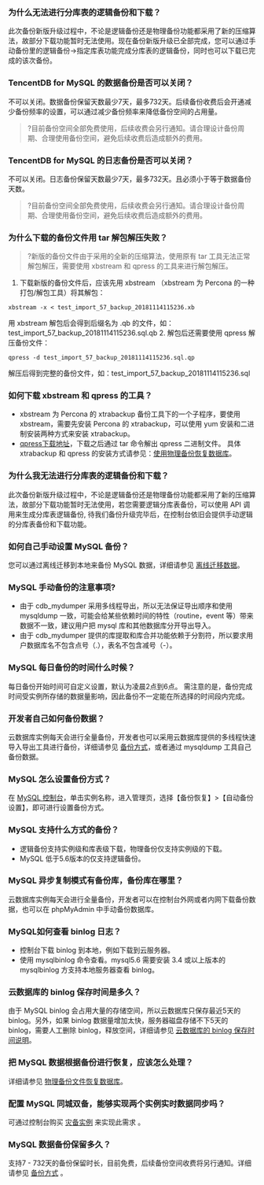 ### 为什么无法进行分库表的逻辑备份和下载？
此次备份新版升级过程中，不论是逻辑备份还是物理备份功能都采用了新的压缩算法，故部分下载功能暂时无法使用。现在备份新版升级已全部完成，您可以通过手动备份里的逻辑备份->指定库表功能完成分库表的逻辑备份，同时也可以下载已完成的该次备份。

### TencentDB for MySQL 的数据备份是否可以关闭？
不可以关闭。数据备份保留天数最少7天，最多732天。后续备份收费后会开通减少备份频率的设置，可以通过减少备份频率来降低备份空间的占用量。
>?目前备份空间全部免费使用，后续收费会另行通知。请合理设计备份周期、合理使用备份空间，避免后续收费后造成额外的费用。

### TencentDB for MySQL 的日志备份是否可以关闭？
不可以关闭。日志备份保留天数最少7天，最多732天。且必须小于等于数据备份天数。
>?目前备份空间全部免费使用，后续收费会另行通知。请合理设计备份周期、合理使用备份空间，避免后续收费后造成额外的费用。


### 为什么下载的备份文件用 tar 解包解压失败？
>?新版的备份文件由于采用的全新的压缩算法，使用原有 tar 工具无法正常解包解压，需要使用 xbstream 和 qpress 的工具来进行解包解压。

1. 下载新版的备份文件后，应该先用 xbstream （xbstream 为 Percona 的一种打包/解包工具）将其解包：
```
xbstream -x < test_import_57_backup_20181114115236.xb 
```
用 xbstream 解包后会得到后缀名为 .qb 的文件，如：test_import_57_backup_20181114115236.sql.qb
2. 解包后还需要使用 qpress 解压备份文件：
```
qpress -d test_import_57_backup_20181114115236.sql.qp
```
解压后得到完整的备份文件，如：test_import_57_backup_20181114115236.sql

### 如何下载 xbstream 和 qpress 的工具？
- xbstream 为 Percona 的 xtrabackup 备份工具下的一个子程序，要使用 xbstream，需要先安装 Percona 的 xtrabackup，可以使用 yum 安装和二进制安装两种方式来安装 xtrabackup。
- [qpress下载地址](http://www.quicklz.com/)，下载之后通过 tar 命令解出 qpress 二进制文件。
具体 xtrabackup 和 qpress 的安装方式请参见：[使用物理备份恢复数据库](https://cloud.tencent.com/document/product/236/33363)。

### 为什么我无法进行分库表的逻辑备份和下载？
此次备份新版升级过程中，不论是逻辑备份还是物理备份功能都采用了新的压缩算法，故部分下载功能暂时无法使用，若您需要逻辑分库表备份，可以使用 API 调用来生成分库表逻辑备份, 待我们备份升级完毕后，在控制台依旧会提供手动逻辑的分库表备份和下载功能。

### 如何自己手动设置 MySQL 备份？
您可以通过离线迁移到本地来备份 MySQL 数据，详细请参见 [离线迁移数据](https://cloud.tencent.com/document/product/236/8464)。

### MySQL 手动备份的注意事项?
-  由于 cdb_mydumper 采用多线程导出，所以无法保证导出顺序和使用 mysqldump 一致，可能会给某些依赖时间的特性（routine，event 等）带来数据不一致，建议用户把 mysql 库和其他数据库分开导出导入。
- 由于 cdb_mydumper 提供的库提取和库合并功能依赖于分割符，所以要求用户数据库名不包含点号（.），表名不包含减号（-）。

### MySQL 每日备份的时间什么时候？
每日备份开始时间可自定义设置，默认为凌晨2点到6点。
需注意的是，备份完成时间受实例所存储的数据量影响，因此备份不一定能在所选择的时间段内完成。

### 开发者自己如何备份数据？
云数据库实例每天会进行全量备份，开发者也可以采用云数据库提供的多线程快速导入导出工具进行备份，详细请参见 [备份方式](https://cloud.tencent.com/document/product/236/7513)，或者通过 mysqldump 工具自己备份数据。

###  MySQL 怎么设置备份方式？
在 [MySQL 控制台](https://console.cloud.tencent.com/cdb)，单击实例名称，进入管理页，选择【备份恢复】>【自动备份设置】，即可进行设置备份方式。

### MySQL 支持什么方式的备份？
- 逻辑备份支持实例级和库表级下载，物理备份仅支持实例级的下载。
- MySQL 低于5.6版本的仅支持逻辑备份。

### MySQL 异步复制模式有备份库，备份库在哪里？
云数据库实例每天会进行全量备份，开发者可以在控制台外网或者内网下载备份数据，也可以在 phpMyAdmin 中手动备份数据库。

### MySQL如何查看 binlog 日志？
- 控制台下载 binlog 到本地，例如下载到云服务器。
- 使用 mysqlbinlog 命令查看。mysql5.6 需要安装 3.4 或以上版本的 mysqlbinlog 方支持本地服务器查看 binlog。

### 云数据库的 binlog 保存时间是多久？
由于 MySQL binlog 会占用大量的存储空间，所以云数据库只保存最近5天的 binlog。另外，如果 binlog 数据量增加太快，服务器磁盘存储不下5天的 binlog，需要人工删除 binlog，释放空间，详细请参见 <a href="https://cloud.tencent.com/document/product/236/7259#5-.E4.BA.91.E6.95.B0.E6.8D.AE.E5.BA.93.E7.9A.84binlog.E4.BF.9D.E5.AD.98.E6.97.B6.E9.97.B4.E8.AF.B4.E6.98.8E5" target="_blank">云数据库的 binlog 保存时间说明</a>。

### 把 MySQL 数据根据备份进行恢复，应该怎么处理？
详细请参见 [物理备份文件恢复数据库](https://cloud.tencent.com/document/product/236/7944)。

### 配置 MySQL 同城双备，能够实现两个实例实时数据同步吗？
可通过控制台购买 [灾备实例](https://cloud.tencent.com/document/product/236/7272) 来实现此需求 。

### MySQL 数据备份保留多久？
支持7 - 732天的备份保留时长，目前免费，后续备份空间收费将另行通知。详细请参见 [备份方式](https://cloud.tencent.com/document/product/236/7513) 。
